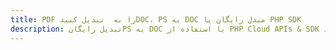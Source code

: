 ---title: PDF را به  تبدیل کنیدDOC، PS به DOC مبدل رایگان یا PHP SDKdescription: تبدیل رایگانPS به DOC با استفاده از PHP Cloud APIs & SDK همچنین اسناد PDF را در Cloud ایجاد، ویرایش و رندر کنید.---